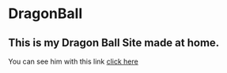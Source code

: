 # DragonBall

## This is my Dragon Ball Site made at home.

You can see him with this link [click here](https://ltombely.github.io/DragonBall/)
